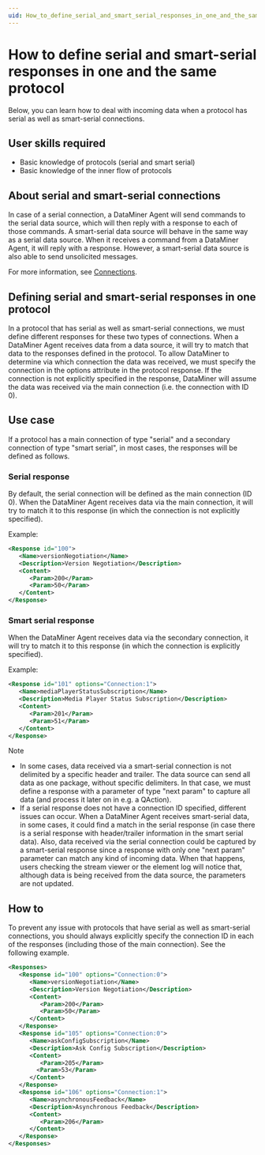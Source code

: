 ```yaml
---
uid: How_to_define_serial_and_smart_serial_responses_in_one_and_the_same_protocol
---
```


# How to define serial and smart-serial responses in one and the same protocol

Below, you can learn how to deal with incoming data when a protocol has serial as well as smart-serial connections.

## User skills required

- Basic knowledge of protocols (serial and smart serial)
- Basic knowledge of the inner flow of protocols

## About serial and smart-serial connections

In case of a serial connection, a DataMiner Agent will send commands to the serial data source, which will then reply with a response to each of those commands. A smart-serial data source will behave in the same way as a serial data source. When it receives a command from a DataMiner Agent, it will reply with a response. However, a smart-serial data source is also able to send unsolicited messages.

For more information, see [Connections](xref:Connections).

## Defining serial and smart-serial responses in one protocol

In a protocol that has serial as well as smart-serial connections, we must define different responses for these two types of connections. When a DataMiner Agent receives data from a data source, it will try to match that data to the responses defined in the protocol. To allow DataMiner to determine via which connection the data was received, we must specify the connection in the options attribute in the protocol response. If the connection is not explicitly specified in the response, DataMiner will assume the data was received via the main connection (i.e. the connection with ID 0).

## Use case

If a protocol has a main connection of type "serial" and a secondary connection of type "smart serial", in most cases, the responses will be defined as follows.

### Serial response

By default, the serial connection will be defined as the main connection (ID 0). When the DataMiner Agent receives data via the main connection, it will try to match it to this response (in which the connection is not explicitly specified).

Example:

```xml
<Response id="100">
   <Name>versionNegotiation</Name>
   <Description>Version Negotiation</Description>
   <Content>
      <Param>200</Param>
      <Param>50</Param>
   </Content>
</Response>
```

### Smart serial response

When the DataMiner Agent receives data via the secondary connection, it will try to match it to this response (in which the connection is explicitly specified).

Example:

```xml
<Response id="101" options="Connection:1">
   <Name>mediaPlayerStatusSubscription</Name>
   <Description>Media Player Status Subscription</Description>
   <Content>
      <Param>201</Param>
      <Param>51</Param>
   </Content>
</Response>
```

> [!NOTE]
>
> - In some cases, data received via a smart-serial connection is not delimited by a specific header and trailer. The data source can send all data as one package, without specific delimiters. In that case, we must define a response with a parameter of type "next param" to capture all data (and process it later on in e.g. a QAction).
> - If a serial response does not have a connection ID specified, different issues can occur. When a DataMiner Agent receives smart-serial data, in some cases, it could find a match in the serial response (in case there is a serial response with header/trailer information in the smart serial data). Also, data received via the serial connection could be captured by a smart-serial response since a response with only one "next param" parameter can match any kind of incoming data. When that happens, users checking the stream viewer or the element log will notice that, although data is being received from the data source, the parameters are not updated.

## How to

To prevent any issue with protocols that have serial as well as smart-serial connections, you should always explicitly specify the connection ID in each of the responses (including those of the main connection). See the following example.

```xml
<Responses>
   <Response id="100" options="Connection:0">
      <Name>versionNegotiation</Name>
      <Description>Version Negotiation</Description>
      <Content>
         <Param>200</Param>
         <Param>50</Param>
      </Content>
   </Response>
   <Response id="105" options="Connection:0">
      <Name>askConfigSubscription</Name>
      <Description>Ask Config Subscription</Description>
      <Content>
         <Param>205</Param>
        <Param>53</Param>
      </Content>
   </Response>
   <Response id="106" options="Connection:1">
      <Name>asynchronousFeedback</Name>
      <Description>Asynchronous Feedback</Description>
      <Content>
         <Param>206</Param>
      </Content>
   </Response>
</Responses>
```
